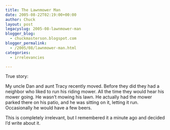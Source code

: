 ```yaml
---
title: The Lawnmower Man
date: 2005-08-22T02:19:00+00:00
author: Chuck
layout: post
legacyslug: 2005-08-lawnmower-man
blogger_blog:
  - chuckmasterson.blogspot.com
blogger_permalink:
  - /2005/08/lawnmower-man.html
categories:
  - irrelevancies

---
```

True story:

My uncle Dan and aunt Tracy recently moved. Before they did they had a neighbor
who liked to run his riding mower. All the time they would hear his mower
going. He wasn’t mowing his lawn. He actually had the mower parked there on his
patio, and he was sitting on it, letting it run. Occasionally he would have a
few beers.

This is completely irrelevant, but I remembered it a minute ago and decided I’d
write about it.
